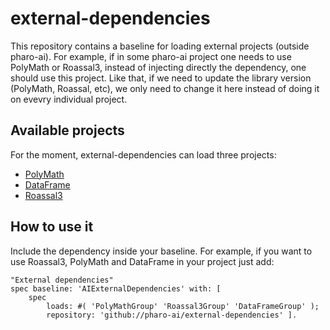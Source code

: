 # external-dependencies

This repository contains a baseline for loading external projects (outside pharo-ai). For example, if in some pharo-ai project one needs to use PolyMath or Roassal3, instead of injecting directly the dependency, one should use this project. Like that, if we need to update the library version (PolyMath, Roassal, etc), we only need to change it here instead of doing it on evevry individual project.

## Available projects

For the moment, external-dependencies can load three projects:

- [PolyMath](https://github.com/PolyMathOrg/PolyMath)
- [DataFrame](https://github.com/PolyMathOrg/DataFrame)
- [Roassal3](https://github.com/ObjectProfile/Roassal3)

## How to use it

Include the dependency inside your baseline. For example, if you want to use Roassal3, PolyMath and DataFrame in your project just add:

```st
"External dependencies"
spec baseline: 'AIExternalDependencies' with: [ 
    spec
        loads: #( 'PolyMathGroup' 'Roassal3Group' 'DataFrameGroup' );
        repository: 'github://pharo-ai/external-dependencies' ].
```

